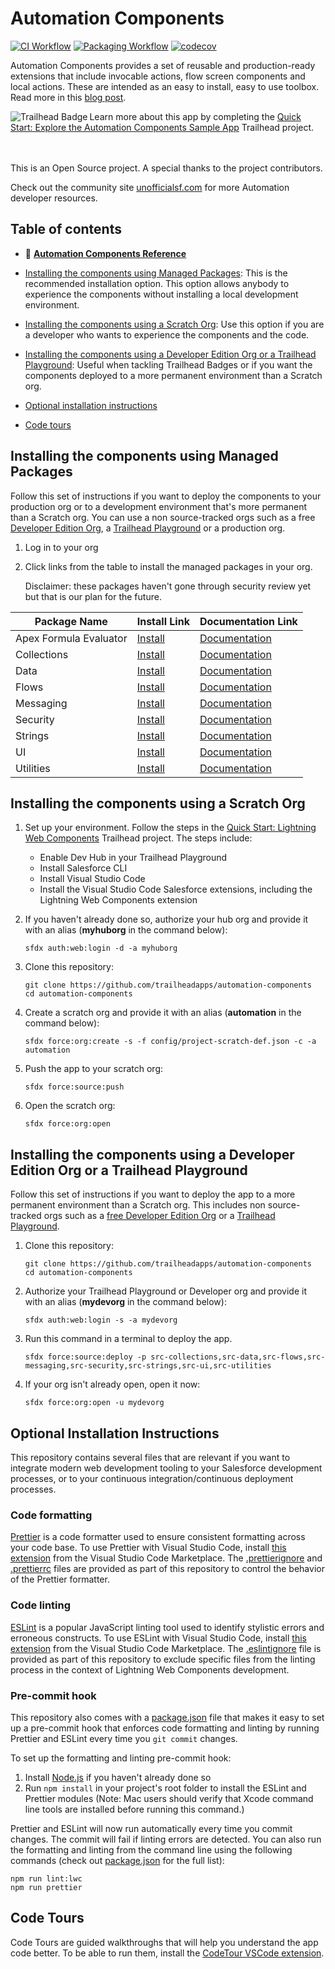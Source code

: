 # Automation Components

[![CI Workflow](https://github.com/trailheadapps/automation-components/workflows/CI/badge.svg)](https://github.com/trailheadapps/automation-components/actions?query=workflow%3ACI) [![Packaging Workflow](https://github.com/trailheadapps/automation-components/workflows/Packaging/badge.svg)](https://github.com/trailheadapps/automation-components/actions?query=workflow%3A%22Packaging%22) [![codecov](https://codecov.io/gh/trailheadapps/automation-components/branch/main/graph/badge.svg)](https://codecov.io/gh/trailheadapps/automation-components)

Automation Components provides a set of reusable and production-ready extensions that include invocable actions, flow screen components and local actions. These are intended as an easy to install, easy to use toolbox. Read more in this [blog post](https://developer.salesforce.com/blogs/2020/05/introducing-automation-components.html).

<div>
    <img src="https://res.cloudinary.com/hy4kyit2a/f_auto,fl_lossy,q_70,w_50/learn/projects/quick-start-explore-the-automation-comps-sample-app/22dec7d6cee3233fd30d1515dc0d850b_badge.png" align="left" alt="Trailhead Badge"/>
    Learn more about this app by completing the <a href="https://trailhead.salesforce.com/en/content/learn/projects/quick-start-explore-the-automation-comps-sample-app">Quick Start: Explore the Automation Components Sample App</a> Trailhead project.
    <br/>
    <br/>
    <br/>
</div>

This is an Open Source project. A special thanks to the project contributors.

Check out the community site [unofficialsf.com](https://unofficialsf.com/) for more Automation developer resources.

## Table of contents

-   📖 **[Automation Components Reference](https://github.com/trailheadapps/automation-components/wiki)**

-   [Installing the components using Managed Packages](#installing-the-components-using-managed-packages): This is the recommended installation option. This option allows anybody to experience the components without installing a local development environment.

-   [Installing the components using a Scratch Org](#installing-the-components-using-a-scratch-org): Use this option if you are a developer who wants to experience the components and the code.

-   [Installing the components using a Developer Edition Org or a Trailhead Playground](#installing-the-components-using-a-developer-edition-org-or-a-trailhead-playground): Useful when tackling Trailhead Badges or if you want the components deployed to a more permanent environment than a Scratch org.

-   [Optional installation instructions](#optional-installation-instructions)

-   [Code tours](#code-tours)

## Installing the components using Managed Packages

Follow this set of instructions if you want to deploy the components to your production org or to a development environment that's more permanent than a Scratch org. You can use a non source-tracked orgs such as a free [Developer Edition Org](https://developer.salesforce.com/signup), a [Trailhead Playground](https://trailhead.salesforce.com/) or a production org.

1. Log in to your org

1. Click links from the table to install the managed packages in your org.

    Disclaimer: these packages haven't gone through security review yet but that is our plan for the future.

| Package Name           | Install Link                                                                                                                               | Documentation Link                                                                                  |
| ---------------------- | ------------------------------------------------------------------------------------------------------------------------------------------ | --------------------------------------------------------------------------------------------------- |
| Apex Formula Evaluator | <a name="AC - Apex Formula Evaluator" href="https://login.salesforce.com/packaging/installPackage.apexp?p0=04t5w000005mQe6AAE">Install</a> | [Documentation](https://github.com/trailheadapps/automation-components/wiki/apex-formula-evaluator) |
| Collections            | <a name="AC - Collections" href="https://login.salesforce.com/packaging/installPackage.apexp?p0=04t5w000005ufmuAAA">Install</a>            | [Documentation](https://github.com/trailheadapps/automation-components/wiki/collections)            |
| Data                   | <a name="AC - Data" href="https://login.salesforce.com/packaging/installPackage.apexp?p0=04t5w000005ufnTAAQ">Install</a>                   | [Documentation](https://github.com/trailheadapps/automation-components/wiki/data)                   |
| Flows                  | <a name="AC - Flows" href="https://login.salesforce.com/packaging/installPackage.apexp?p0=04t5w000005ufn4AAA">Install</a>                  | [Documentation](https://github.com/trailheadapps/automation-components/wiki/flows)                  |
| Messaging              | <a name="AC - Messaging" href="https://login.salesforce.com/packaging/installPackage.apexp?p0=04t5w000005ufnEAAQ">Install</a>              | [Documentation](https://github.com/trailheadapps/automation-components/wiki/messaging)              |
| Security               | <a name="AC - Security" href="https://login.salesforce.com/packaging/installPackage.apexp?p0=04t5w000005ufmpAAA">Install</a>               | [Documentation](https://github.com/trailheadapps/automation-components/wiki/security)               |
| Strings                | <a name="AC - Strings" href="https://login.salesforce.com/packaging/installPackage.apexp?p0=04t5w000005ufn9AAA">Install</a>                | [Documentation](https://github.com/trailheadapps/automation-components/wiki/strings)                |
| UI                     | <a name="AC - UI" href="https://login.salesforce.com/packaging/installPackage.apexp?p0=04t5w000005mQufAAE">Install</a>                     | [Documentation](https://github.com/trailheadapps/automation-components/wiki/ui)                     |
| Utilities              | <a name="AC - Utilities" href="https://login.salesforce.com/packaging/installPackage.apexp?p0=04t5w000005ufnJAAQ">Install</a>              | [Documentation](https://github.com/trailheadapps/automation-components/wiki/utilities)              |

## Installing the components using a Scratch Org

1. Set up your environment. Follow the steps in the [Quick Start: Lightning Web Components](https://trailhead.salesforce.com/content/learn/projects/quick-start-lightning-web-components/) Trailhead project. The steps include:

    - Enable Dev Hub in your Trailhead Playground
    - Install Salesforce CLI
    - Install Visual Studio Code
    - Install the Visual Studio Code Salesforce extensions, including the Lightning Web Components extension

1. If you haven't already done so, authorize your hub org and provide it with an alias (**myhuborg** in the command below):

    ```
    sfdx auth:web:login -d -a myhuborg
    ```

1. Clone this repository:

    ```
    git clone https://github.com/trailheadapps/automation-components
    cd automation-components
    ```

1. Create a scratch org and provide it with an alias (**automation** in the command below):

    ```
    sfdx force:org:create -s -f config/project-scratch-def.json -c -a automation
    ```

1. Push the app to your scratch org:

    ```
    sfdx force:source:push
    ```

1. Open the scratch org:

    ```
    sfdx force:org:open
    ```

## Installing the components using a Developer Edition Org or a Trailhead Playground

Follow this set of instructions if you want to deploy the app to a more permanent environment than a Scratch org.
This includes non source-tracked orgs such as a [free Developer Edition Org](https://developer.salesforce.com/signup) or a [Trailhead Playground](https://trailhead.salesforce.com/).

1. Clone this repository:

    ```
    git clone https://github.com/trailheadapps/automation-components
    cd automation-components
    ```

1. Authorize your Trailhead Playground or Developer org and provide it with an alias (**mydevorg** in the command below):

    ```
    sfdx auth:web:login -s -a mydevorg
    ```

1. Run this command in a terminal to deploy the app.

    ```
    sfdx force:source:deploy -p src-collections,src-data,src-flows,src-messaging,src-security,src-strings,src-ui,src-utilities
    ```

1. If your org isn't already open, open it now:

    ```
    sfdx force:org:open -u mydevorg
    ```

## Optional Installation Instructions

This repository contains several files that are relevant if you want to integrate modern web development tooling to your Salesforce development processes, or to your continuous integration/continuous deployment processes.

### Code formatting

[Prettier](https://prettier.io/) is a code formatter used to ensure consistent formatting across your code base. To use Prettier with Visual Studio Code, install [this extension](https://marketplace.visualstudio.com/items?itemName=esbenp.prettier-vscode) from the Visual Studio Code Marketplace. The [.prettierignore](/.prettierignore) and [.prettierrc](/.prettierrc) files are provided as part of this repository to control the behavior of the Prettier formatter.

### Code linting

[ESLint](https://eslint.org/) is a popular JavaScript linting tool used to identify stylistic errors and erroneous constructs. To use ESLint with Visual Studio Code, install [this extension](https://marketplace.visualstudio.com/items?itemName=salesforce.salesforcedx-vscode-lwc) from the Visual Studio Code Marketplace. The [.eslintignore](/.eslintignore) file is provided as part of this repository to exclude specific files from the linting process in the context of Lightning Web Components development.

### Pre-commit hook

This repository also comes with a [package.json](./package.json) file that makes it easy to set up a pre-commit hook that enforces code formatting and linting by running Prettier and ESLint every time you `git commit` changes.

To set up the formatting and linting pre-commit hook:

1. Install [Node.js](https://nodejs.org) if you haven't already done so
1. Run `npm install` in your project's root folder to install the ESLint and Prettier modules (Note: Mac users should verify that Xcode command line tools are installed before running this command.)

Prettier and ESLint will now run automatically every time you commit changes. The commit will fail if linting errors are detected. You can also run the formatting and linting from the command line using the following commands (check out [package.json](./package.json) for the full list):

```
npm run lint:lwc
npm run prettier
```

## Code Tours

Code Tours are guided walkthroughs that will help you understand the app code better. To be able to run them, install the [CodeTour VSCode extension](https://marketplace.visualstudio.com/items?itemName=vsls-contrib.codetour).
